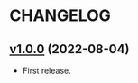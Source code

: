 # CHANGELOG

## [v1.0.0](https://github.com/josantonius/php-json/releases/tag/v1.0.0) (2022-08-04)

* First release.
